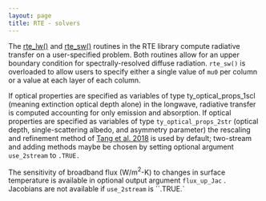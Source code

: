 ```yaml
---
layout: page
title: RTE - solvers
---
```


The [rte_lw()](./reference/rte-fortran-interface/proc/rte_lw.html) and [rte_sw()](./reference/rte-fortran-interface/proc/rte_sw.html) routines in the RTE library compute radiative transfer on a user-specified problem. Both routines allow for an upper boundary condition for spectrally-resolved diffuse radiation. `rte_sw()` is overloaded to allow users to specify either a single value of `mu0` per column or a value at each layer of each column.

If optical properties are specified as variables of type ty_optical_props_1scl (meaning extinction optical depth alone) in the longwave, radiative transfer is computed accounting for only emission and absorption. If optical properties are specified as variables of type `ty_optical_props_2str` (optical depth, single-scattering albedo, and asymmetry parameter) the rescaling and refinement method of [Tang et al. 2018](https://doi.org/10.1175/JAS-D-18-0014.1) is used by default; two-stream and adding methods maybe be chosen by setting optional argument `use_2stream` to `.TRUE.`

The sensitivity of broadband flux (W/m$^2$-K) to changes in surface temperature is available in optional output argument `flux_up_Jac` . Jacobians are not available if `use_2stream` is \`\`.TRUE.\`
